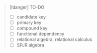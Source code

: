 > [!danger] TO-DO
> - [ ] candidate key
> - [ ] primary key
> - [ ] compound key
> - [ ] functional dependency
> - [ ] relational algebra, relational calculus
> - [ ] SPJR algebra
